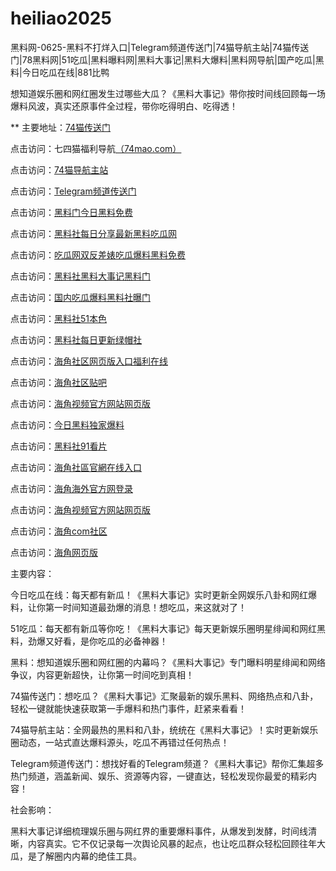 # heiliao2025
黑料网-0625-黑料不打烊入口|Telegram频道传送门|74猫导航主站|74猫传送门|78黑料网|51吃瓜|黑料曝料网|黑料大事记|黑料大爆料|黑料网导航|国产吃瓜|黑料|今日吃瓜在线|881比鸭

想知道娱乐圈和网红圈发生过哪些大瓜？《黑料大事记》带你按时间线回顾每一场爆料风波，真实还原事件全过程，带你吃得明白、吃得透！

** 主要地址：<a href="https://74mao.com/">74猫传送门</a>

点击访问：七四猫福利导航<a href="https://74mao.com/">（74mao.com）</a>

点击访问：<a href="https://74mao.com/">74猫导航主站</a>

点击访问：<a href="https://74mao.com/">Telegram频道传送门</a>

点击访问：<a href="https://hl111.pages.dev/">黑料门今日黑料免费</a>

点击访问：<a href="https://hl113.pages.dev/">黑料社每日分享最新黑料吃瓜网</a>

点击访问：<a href="https://hl112.pages.dev/">吃瓜网双反差婊吃瓜爆料黑料免费</a>

点击访问：<a href="https://hl115.pages.dev/">黑料社黑料大事记黑料门</a>

点击访问：<a href="https://hl134.pages.dev/">国内吃瓜爆料黑料社曝门</a>

点击访问：<a href="https://hl135.pages.dev/">黑料社51本色</a>

点击访问：<a href="https://hl136.pages.dev/">黑料社每日更新绿帽社</a>

点击访问：<a href="https://hj-11.pages.dev/">海角社区网页版入口福利在线</a>

点击访问：<a href="https://hj-12.pages.dev/">海角社区贴吧</a>

点击访问：<a href="https://hj-13.pages.dev/">海角视频官方网站网页版</a>

点击访问：<a href="https://hl108.pages.dev/">今日黑料独家爆料</a>

点击访问：<a href="https://hl106.pages.dev/">黑料社91看片</a>

点击访问：<a href="https://hj-10.pages.dev/">海角社區官網在线入口</a>

点击访问：<a href="https://hj-09.pages.dev/">海角海外官方网登录</a>

点击访问：<a href="https://hj-08.pages.dev/">海角视频官方网站网页版</a>

点击访问：<a href="https://hj-07.pages.dev/">海角com社区</a>

点击访问：<a href="https://hj-06.pages.dev/">海角网页版</a>

主要内容：

今日吃瓜在线：每天都有新瓜！《黑料大事记》实时更新全网娱乐八卦和网红爆料，让你第一时间知道最劲爆的消息！想吃瓜，来这就对了！

51吃瓜：每天都有新瓜等你吃！《黑料大事记》每天更新娱乐圈明星绯闻和网红黑料，劲爆又好看，是你吃瓜的必备神器！

黑料：想知道娱乐圈和网红圈的内幕吗？《黑料大事记》专门曝料明星绯闻和网络争议，内容更新超快，让你第一时间吃到真相！

74猫传送门：想吃瓜？《黑料大事记》汇聚最新的娱乐黑料、网络热点和八卦，轻松一键就能快速获取第一手爆料和热门事件，赶紧来看看！

74猫导航主站：全网最热的黑料和八卦，统统在《黑料大事记》！实时更新娱乐圈动态，一站式直达爆料源头，吃瓜不再错过任何热点！

Telegram频道传送门：想找好看的Telegram频道？《黑料大事记》帮你汇集超多热门频道，涵盖新闻、娱乐、资源等内容，一键直达，轻松发现你最爱的精彩内容！

社会影响：

黑料大事记详细梳理娱乐圈与网红界的重要爆料事件，从爆发到发酵，时间线清晰，内容真实。它不仅记录每一次舆论风暴的起点，也让吃瓜群众轻松回顾往年大瓜，是了解圈内内幕的绝佳工具。

<span style="display:none;">[Canonical link](https://github.com/cmt20250625/afk12）</span>
